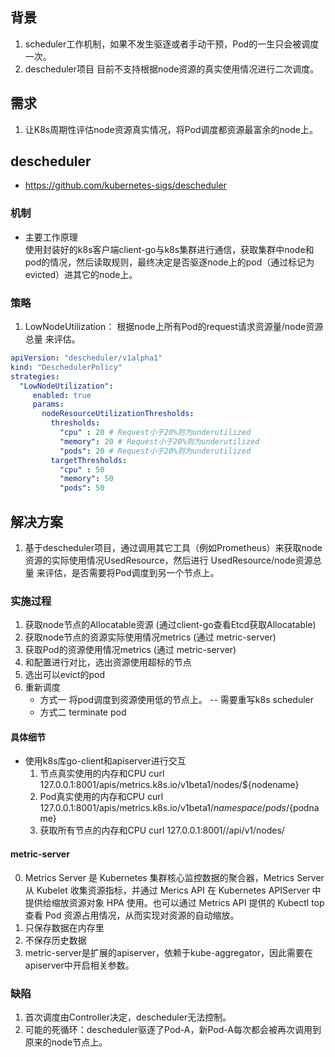 ## 背景
1. scheduler工作机制，如果不发生驱逐或者手动干预，Pod的一生只会被调度一次。
2. descheduler项目 目前不支持根据node资源的真实使用情况进行二次调度。

## 需求
1. 让K8s周期性评估node资源真实情况，将Pod调度都资源最富余的node上。

## descheduler
- https://github.com/kubernetes-sigs/descheduler
### 机制
- 主要工作原理  
使用封装好的k8s客户端client-go与k8s集群进行通信，获取集群中node和pod的情况，然后读取规则，最终决定是否驱逐node上的pod（通过标记为evicted）进其它的node上。

### 策略
1. LowNodeUtilization： 根据node上所有Pod的request请求资源量/node资源总量 来评估。
```yaml
apiVersion: "descheduler/v1alpha1"
kind: "DeschedulerPolicy"
strategies:
  "LowNodeUtilization":
     enabled: true
     params:
       nodeResourceUtilizationThresholds:
         thresholds:
           "cpu" : 20 # Request小于20%则为underutilized
           "memory": 20 # Request小于20%则为underutilized
           "pods": 20 # Request小于20%则为underutilized
         targetThresholds:
           "cpu" : 50
           "memory": 50
           "pods": 50
```

## 解决方案

1. 基于descheduler项目，通过调用其它工具（例如Prometheus）来获取node资源的实际使用情况UsedResource，然后进行 UsedResource/node资源总量 来评估，是否需要将Pod调度到另一个节点上。

### 实施过程
1. 获取node节点的Allocatable资源 (通过client-go查看Etcd获取Allocatable)
2. 获取node节点的资源实际使用情况metrics (通过 metric-server)
3. 获取Pod的资源使用情况metrics (通过 metric-server)
3. 和配置进行对比，选出资源使用超标的节点
4. 选出可以evict的pod
5. 重新调度
   - 方式一 将pod调度到资源使用低的节点上。  -- 需要重写k8s scheduler
   - 方式二 terminate pod
#### 具体细节
- 使用k8s库go-client和apiserver进行交互
  1. 节点真实使用的内存和CPU
  curl 127.0.0.1:8001/apis/metrics.k8s.io/v1beta1/nodes/${nodename}
  2. Pod真实使用的内存和CPU
  curl 127.0.0.1:8001/apis/metrics.k8s.io/v1beta1/${namespace}/pods/${podname}
  3. 获取所有节点的内存和CPU
  curl 127.0.0.1:8001//api/v1/nodes/

#### metric-server
0. Metrics Server 是 Kubernetes 集群核心监控数据的聚合器，Metrics Server 从 Kubelet 收集资源指标，并通过 Merics API 在 Kubernetes APIServer 中提供给缩放资源对象 HPA 使用。也可以通过 Metrics API 提供的 Kubectl top 查看 Pod 资源占用情况，从而实现对资源的自动缩放。
1. 只保存数据在内存里
2. 不保存历史数据
3. metric-server是扩展的apiserver，依赖于kube-aggregator，因此需要在apiserver中开启相关参数。

### 缺陷
1. 首次调度由Controller决定，descheduler无法控制。
2. 可能的死循环：descheduler驱逐了Pod-A，新Pod-A每次都会被再次调用到原来的node节点上。